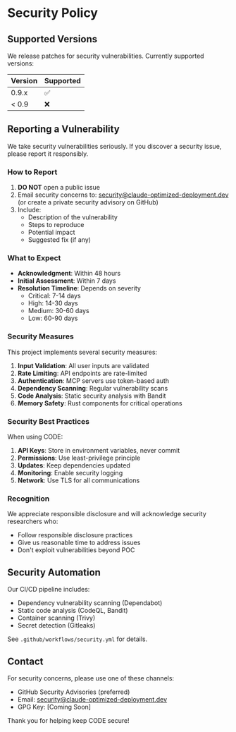 # Security Policy

## Supported Versions

We release patches for security vulnerabilities. Currently supported versions:

| Version | Supported          |
| ------- | ------------------ |
| 0.9.x   | :white_check_mark: |
| < 0.9   | :x:                |

## Reporting a Vulnerability

We take security vulnerabilities seriously. If you discover a security issue, please report it responsibly.

### How to Report

1. **DO NOT** open a public issue
2. Email security concerns to: security@claude-optimized-deployment.dev (or create a private security advisory on GitHub)
3. Include:
   - Description of the vulnerability
   - Steps to reproduce
   - Potential impact
   - Suggested fix (if any)

### What to Expect

- **Acknowledgment**: Within 48 hours
- **Initial Assessment**: Within 7 days
- **Resolution Timeline**: Depends on severity
  - Critical: 7-14 days
  - High: 14-30 days
  - Medium: 30-60 days
  - Low: 60-90 days

### Security Measures

This project implements several security measures:

1. **Input Validation**: All user inputs are validated
2. **Rate Limiting**: API endpoints are rate-limited
3. **Authentication**: MCP servers use token-based auth
4. **Dependency Scanning**: Regular vulnerability scans
5. **Code Analysis**: Static security analysis with Bandit
6. **Memory Safety**: Rust components for critical operations

### Security Best Practices

When using CODE:

1. **API Keys**: Store in environment variables, never commit
2. **Permissions**: Use least-privilege principle
3. **Updates**: Keep dependencies updated
4. **Monitoring**: Enable security logging
5. **Network**: Use TLS for all communications

### Recognition

We appreciate responsible disclosure and will acknowledge security researchers who:
- Follow responsible disclosure practices
- Give us reasonable time to address issues
- Don't exploit vulnerabilities beyond POC

## Security Automation

Our CI/CD pipeline includes:
- Dependency vulnerability scanning (Dependabot)
- Static code analysis (CodeQL, Bandit)
- Container scanning (Trivy)
- Secret detection (Gitleaks)

See `.github/workflows/security.yml` for details.

## Contact

For security concerns, please use one of these channels:
- GitHub Security Advisories (preferred)
- Email: security@claude-optimized-deployment.dev
- GPG Key: [Coming Soon]

Thank you for helping keep CODE secure!